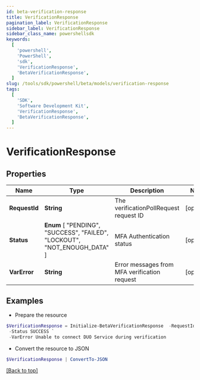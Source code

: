 ```yaml
---
id: beta-verification-response
title: VerificationResponse
pagination_label: VerificationResponse
sidebar_label: VerificationResponse
sidebar_class_name: powershellsdk
keywords:
  [
    'powershell',
    'PowerShell',
    'sdk',
    'VerificationResponse',
    'BetaVerificationResponse',
  ]
slug: /tools/sdk/powershell/beta/models/verification-response
tags:
  [
    'SDK',
    'Software Development Kit',
    'VerificationResponse',
    'BetaVerificationResponse',
  ]
---
```


# VerificationResponse

## Properties

| Name | Type | Description | Notes |
| --- | --- | --- | --- |
| **RequestId** | **String** | The verificationPollRequest request ID | [optional] |
| **Status** | **Enum** [ "PENDING", "SUCCESS", "FAILED", "LOCKOUT", "NOT_ENOUGH_DATA" ] | MFA Authentication status | [optional] |
| **VarError** | **String** | Error messages from MFA verification request | [optional] |

## Examples

- Prepare the resource

```powershell
$VerificationResponse = Initialize-BetaVerificationResponse  -RequestId 089899f13a8f4da7824996191587bab9 `
 -Status SUCCESS `
 -VarError Unable to connect DUO Service during verification
```

- Convert the resource to JSON

```powershell
$VerificationResponse | ConvertTo-JSON
```

[[Back to top]](#)
